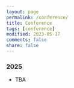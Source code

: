```yaml
---
layout: page
permalink: /conference/
title: Conference
tags: [conference]
modified: 2023-05-17 
comments: false
share: false
---
```








### 2025


* TBA

